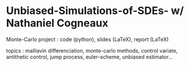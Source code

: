 # Unbiased-Simulations-of-SDEs- w/ Nathaniel Cogneaux
Monte-Carlo project : code (python), slides (LaTeX), report (LaTeX)

topics : malliavin differenciation, monte-carlo methods, control variate, antithetic control, jump process, euler-scheme, unbiased estimator... 
